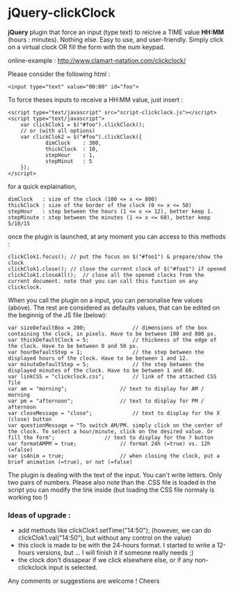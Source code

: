 # jQuery-clickClock

**jQuery** plugin that force an input (type text) to reicive a TIME value **HH:MM** (hours : minutes). Nothing else. Easy to use, and user-friendly. Simply click on a virtual clock OR fill the form with the num keypad.

online-example : http://www.clamart-natation.com/clickclock/

Please consider the following html :

    <input type="text" value="00:00" id="foo">

To force theses inputs to receive a HH:MM value, just insert :

    <script type="text/javascript" src="script-clickclock.js"></script>
    <script type="text/javascript">
        var clickClok1 = $("#foo").clickClock();
        // or (with all options)
        var clickClok2 = $("#foo").clickClock({
                dimClock	: 300,
                thickClock	: 10,
                stepHour	: 1,
                stepMinut	: 5
        });
    </script>
for a quick explaination,

    dimClock   : size of the clock (100 <= x <= 800)
    thickClock : size of the border of the clock (0 <= x <= 50)
    stepHour   : step between the hours (1 <= x <= 12), better keep 1.
    stepMinute : step between the minutes (1 <= x <= 60), better keep 5/10/15

once the plugin is launched, at any moment you can access to this methods :

    clickClok1.focus();	// put the focus on $("#foo1") & prepare/show the clock
    clickClok1.close();	// close the current clock of $("#foo1") if opened
    clickClok1.closeAll();	// close all the opened clocks from the current document. note that you can call this function on any clickclock.

When you call the plugin on a input, you can personalise few values (above). The rest are considered as defaults values, that can be edited on the beginnig of the JS file (below):

	var	sizeDefaultBox = 200;				// dimensions of the box containing the clock, in pixels. Have to be between 100 and 800 px.
	var	thickDefaultClock = 5;				// thickness of the edge of the clock. Have to be between 0 and 50 px.
	var	hourDefaultStep = 1;				// the step between the displayed hours of the clock. Have to be between 1 and 12.
	var	minuteDefaultStep = 5;				// the step between the displayed minutes of the clock. Have to be between 1 and 60.
	var	linkCSS = "clickclock.css";			// link of the attached CSS file
	var	am = "morning";					// text to display for AM / morning
	var	pm = "afternoon";				// text to display for PM / afternoon
	var	closeMessage = "close";				// text to display for the X (close) button
	var	questionMessage = "To switch AM/PM. simply click on the center of the clock. To select a hour/minute, click on the desired value. Or fill the form";				// text to display for the ? button
	var	formatAMPM = true;				// format 24h (=true) vs. 12h (=false)
	var	isAnim = true;					// when closing the clock, put a brief animation (=true), or not (=false)

The plugin is dealing with the text of the input. You can't write letters. Only two pairs of numbers. Please also note than the .CSS file is loaded in the script you can modify the link inside (but loading the CSS file normaly is working too !)


### Ideas of upgrade :

 - add methods like clickClok1.setTime("14:50"); (however, we can do clickClok1.val("14:50"), but without any control on the value)
 - this clock is made to be with the 24-hours format. I started to write a 12-hours versions, but ... I will finish it if someone really needs ;)
 - the clock don't dissapear if we click elsewhere else, or if any non-clickclock input is selected.


Any comments or suggestions are welcome !
Cheers
